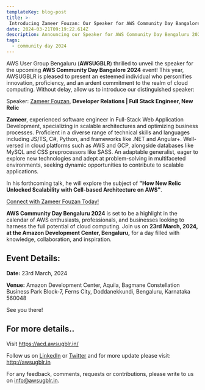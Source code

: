 ```yaml
---
templateKey: blog-post
title: >-
 Introducing Zameer Fouzan: Our Speaker for AWS Community Day Bangalore 2024!
date: 2024-03-21T09:19:22.614Z
description: Announcing our Speaker for AWS Community Day Bengaluru 2024.
tags:
  - community day 2024
---
```


AWS User Group Bengaluru (**AWSUGBLR**) thrilled to unveil the speaker for the upcoming **AWS Community Day Bangalore 2024** event! This year, AWSUGBLR is pleased to present an esteemed individual who personifies innovation, proficiency, and an ardent commitment to the realm of cloud computing. Without delay, allow us to introduce our distinguished speaker:

Speaker: [Zameer Fouzan](https://www.linkedin.com/in/zmrfzn/), **Developer Relations | Full Stack Engineer, New Relic**

**Zameer**, experienced software engineer in Full-Stack Web Application Development, specializing in scalable architectures and optimizing business processes. Proficient in a diverse range of technical skills and languages including JS/TS, C#, Python, and frameworks like .NET and Angular+. Well-versed in cloud platforms such as AWS and GCP, alongside databases like MySQL and CSS preprocessors like SASS. An adaptable generalist, eager to explore new technologies and adept at problem-solving in multifaceted environments, seeking dynamic opportunities to contribute to scalable applications.

In his forthcoming talk, he will explore the subject of **"How New Relic Unlocked Scalability with Cell-based Architecture on AWS"**.

[Connect with Zameer Fouzan Today!](https://www.linkedin.com/in/zmrfzn/)

**AWS Community Day Bengaluru 2024** is set to be a highlight in the calendar of AWS enthusiasts, professionals, and businesses looking to harness the full potential of cloud computing. Join us on **23rd March, 2024, at the Amazon Development Center, Bengaluru,** for a day filled with knowledge, collaboration, and inspiration.

## Event Details:

**Date:** 23rd March, 2024

**Venue:** Amazon Development Center, Aquila, Bagmane Constellation Business Park Block-7, Ferns City, Doddanekkundi, Bengaluru, Karnataka 560048

See you there!

## For more details..

Visit  <https://acd.awsugblr.in/>

Follow us on [LinkedIn](https://www.linkedin.com/in/awsugblr/) or [Twitter](https://twitter.com/awsugblr) and for more update please visit: <http://awsugblr.in>

For any feedback, comments, requests or contributions, please write to us on [info@awsugblr.in](<mailto: info@awsugblr.in>).